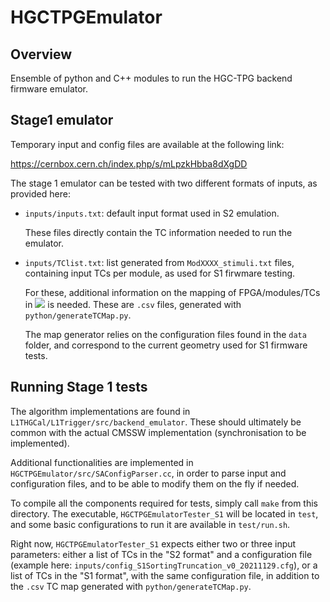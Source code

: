 # HGCTPGEmulator

## Overview

Ensemble of python and C++ modules to run the HGC-TPG backend firmware emulator.

## Stage1 emulator

Temporary input and config files are available at the following link:

https://cernbox.cern.ch/index.php/s/mLpzkHbba8dXgDD



The stage 1 emulator can be tested with two different formats of inputs, as provided here:

- `inputs/inputs.txt`: default input format used in S2 emulation.

  These files directly contain the TC information needed to run the emulator.

- `inputs/TClist.txt`: list generated from `ModXXXX_stimuli.txt` files, containing input TCs per module, as used for S1 firwmare testing. 

  For these, additional information on the mapping of FPGA/modules/TCs in <img src="https://render.githubusercontent.com/render/math?math=(r/z,\phi)"> is needed. These are `.csv` files, generated with `python/generateTCMap.py`.

  The map generator relies on the configuration files found in the `data` folder, and correspond to the current geometry used for S1 firmware tests.

## Running Stage 1 tests

  The algorithm implementations are found in `L1THGCal/L1Trigger/src/backend_emulator`. These should ultimately be common with the actual CMSSW implementation (synchronisation to be implemented).

  Additional functionalities are implemented in `HGCTPGEmulator/src/SAConfigParser.cc`, in order to parse input and configuration files, and to be able to modify them on the fly if needed.

  To compile all the components required for tests, simply call `make` from this directory. The executable, `HGCTPGEmulatorTester_S1` will be located in `test`, and some basic configurations to run it are available in `test/run.sh`.

  Right now, `HGCTPGEmulatorTester_S1` expects either two or three input parameters: either a list of TCs in the "S2 format" and a configuration file (example here: `inputs/config_S1SortingTruncation_v0_20211129.cfg`), or a list of TCs in the "S1 format", with the same configuration file, in addition to the `.csv` TC map generated with `python/generateTCMap.py`.
